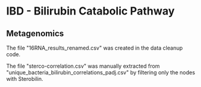 # IBD - Bilirubin Catabolic Pathway


## Metagenomics
The file "16RNA_results_renamed.csv" was created in the data cleanup code.

The file "sterco-correlation.csv" was manually extracted from "unique_bacteria_bilirubin_correlations_padj.csv" by filtering only the nodes with Sterobilin.


